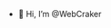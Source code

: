 - 👋 Hi, I’m @WebCraker

<!---
W3bCrak3r/W3bCrak3r is a ✨ special ✨ repository because its `README.md` (this file) appears on your GitHub profile.
You can click the Preview link to take a look at your changes.
--->
